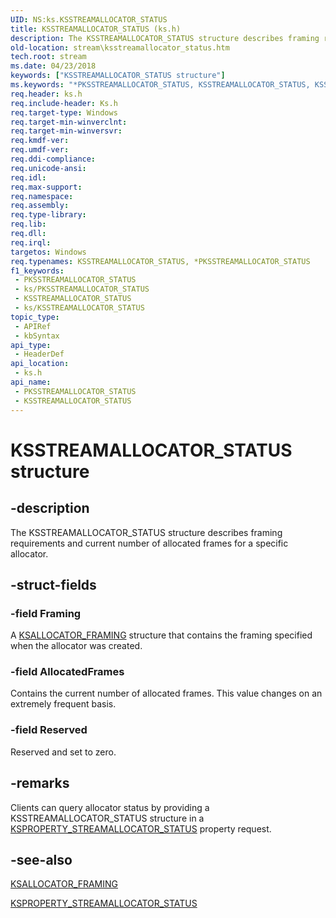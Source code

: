 ```yaml
---
UID: NS:ks.KSSTREAMALLOCATOR_STATUS
title: KSSTREAMALLOCATOR_STATUS (ks.h)
description: The KSSTREAMALLOCATOR_STATUS structure describes framing requirements and current number of allocated frames for a specific allocator.
old-location: stream\ksstreamallocator_status.htm
tech.root: stream
ms.date: 04/23/2018
keywords: ["KSSTREAMALLOCATOR_STATUS structure"]
ms.keywords: "*PKSSTREAMALLOCATOR_STATUS, KSSTREAMALLOCATOR_STATUS, KSSTREAMALLOCATOR_STATUS structure [Streaming Media Devices], PKSSTREAMALLOCATOR_STATUS, PKSSTREAMALLOCATOR_STATUS structure pointer [Streaming Media Devices], ks-struct_e9071d70-ee9c-4ef9-828e-81d9abf6cc68.xml, ks/KSSTREAMALLOCATOR_STATUS, ks/PKSSTREAMALLOCATOR_STATUS, stream.ksstreamallocator_status"
req.header: ks.h
req.include-header: Ks.h
req.target-type: Windows
req.target-min-winverclnt: 
req.target-min-winversvr: 
req.kmdf-ver: 
req.umdf-ver: 
req.ddi-compliance: 
req.unicode-ansi: 
req.idl: 
req.max-support: 
req.namespace: 
req.assembly: 
req.type-library: 
req.lib: 
req.dll: 
req.irql: 
targetos: Windows
req.typenames: KSSTREAMALLOCATOR_STATUS, *PKSSTREAMALLOCATOR_STATUS
f1_keywords:
 - PKSSTREAMALLOCATOR_STATUS
 - ks/PKSSTREAMALLOCATOR_STATUS
 - KSSTREAMALLOCATOR_STATUS
 - ks/KSSTREAMALLOCATOR_STATUS
topic_type:
 - APIRef
 - kbSyntax
api_type:
 - HeaderDef
api_location:
 - ks.h
api_name:
 - PKSSTREAMALLOCATOR_STATUS
 - KSSTREAMALLOCATOR_STATUS
---
```


# KSSTREAMALLOCATOR_STATUS structure


## -description

The KSSTREAMALLOCATOR_STATUS structure describes framing requirements and current number of allocated frames for a specific allocator.

## -struct-fields

### -field Framing

A <a href="/windows-hardware/drivers/ddi/ks/ns-ks-ksallocator_framing">KSALLOCATOR_FRAMING</a> structure that contains the framing specified when the allocator was created.

### -field AllocatedFrames

Contains the current number of allocated frames. This value changes on an extremely frequent basis.

### -field Reserved

Reserved and set to zero.

## -remarks

Clients can query allocator status by providing a KSSTREAMALLOCATOR_STATUS structure in a <a href="/windows-hardware/drivers/stream/ksproperty-streamallocator-status">KSPROPERTY_STREAMALLOCATOR_STATUS</a> property request.

## -see-also

<a href="/windows-hardware/drivers/ddi/ks/ns-ks-ksallocator_framing">KSALLOCATOR_FRAMING</a>



<a href="/windows-hardware/drivers/stream/ksproperty-streamallocator-status">KSPROPERTY_STREAMALLOCATOR_STATUS</a>

